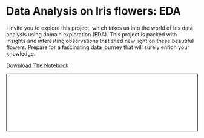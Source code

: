 # Data Analysis on Iris flowers: EDA 

I invite you to explore this project, which takes us into the world of iris data analysis using domain exploration (EDA). This project is packed with insights and interesting observations that shed new light on these beautiful flowers. Prepare for a fascinating data journey that will surely enrich your knowledge.

<a href="irysy_eda_raport_PB.zip" download class="md-button md-button--primary">Download The Notebook</a>

<iframe
    id="content"
    src="irysy_eda_raport_PB.html"
    width="100%"
    style="border:1px solid black;overflow:hidden;"
></iframe>
<script>
function resizeIframeToFitContent(iframe) {
    iframe.style.height = (iframe.contentWindow.document.documentElement.scrollHeight + 50) + "px";
    iframe.contentDocument.body.style["overflow"] = 'hidden';
}
window.addEventListener('load', function() {
    var iframe = document.getElementById('content');
    resizeIframeToFitContent(iframe);
});
window.addEventListener('resize', function() {
    var iframe = document.getElementById('content');
    resizeIframeToFitContent(iframe);
});
</script>